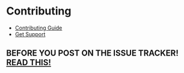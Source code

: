 # Contributing

- [Contributing Guide](http://docpad.org/docs/contribute)	
- [Get Support](http://docpad.org/docs/support)

## BEFORE YOU POST ON THE ISSUE TRACKER! [READ THIS!](http://docpad.org/docs/support#bug-reports-via-github-s-issue-tracker)
